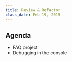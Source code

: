 ```yaml
---
title: Review & Refactor
class_date: Feb 19, 2015
---
```


Agenda
------

* FAQ project
* Debugging in the console